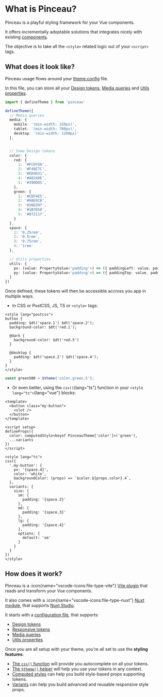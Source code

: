# What is Pinceau?

Pinceau is a playful styling framework for your Vue components.

It offers incrementally adoptable solutions that integrates nicely with existing [components](https://vuejs.org/api/sfc-spec.html#sfc-syntax-specification).

The objective is to take all the `<style>` related logic out of your `<script>` tags.

## What does it look like?

Pinceau usage flows around your [theme.config](/configuration/theme-config) file.

In this file, you can store all your [Design tokens](/configuration/design-tokens), [Media queries](/configuration/media-queries) and [Utils properties](/configuration/property-utils).

```ts [theme.config.ts]
import { defineTheme } from 'pinceau'

defineTheme({
  // Media queries
  media: {
    mobile: '(min-width: 320px)',
    tablet: '(min-width: 768px)',
    desktop: '(min-width: 1280px)'
  },


  // Some Design tokens
  color: {
    red: {
      1: '#FCDFDA',
      2: '#F48E7C',
      3: '#ED4D31',
      4: '#A0240E',
      5: '#390D05',
    },
    green: {
      1: '#CDF4E5',
      2: '#9AE9CB',
      3: '#36D397',
      4: '#1B7D58',
      5: '#072117',
    }
  },
  space: {
    1: '0.25rem',
    2: '0.5rem',
    3: '0.75rem',
    4: '1rem'
  },

  // Utils properties
  utils: {
    px: (value: PropertyValue<'padding'>) => ({ paddingLeft: value, paddingRight: value }),
    py: (value: PropertyValue<'padding'>) => ({ paddingTop: value, paddingBottom: value })
  }
})
```

Once defined, these tokens will then be accessible accross you app in multiple ways.

- In CSS or PostCSS, JS, TS or `<style>` tags:

```postcss [component.vue]
<style lang="postcss">
button {
  padding: $dt('space.1') $dt('space.2');
  background-color: $dt('red.1');

  @dark {
    background-color: $dt('red.5')
  }

  @desktop {
    padding: $dt('space.2') $dt('space.4');
  }
}
</style>
```

```ts [main.ts]
const green500 = $theme('color.green.5');
```

- Or even better, using the `css()`{lang="ts"} function in your `<style lang="ts">`{lang="vue"} blocks:

```vue
<template>
  <button class="my-button">
    <slot />
  </button>
</template>

<script setup>
defineProps({
  color: computedStyle<keyof PinceauTheme['color']>('green'),
  ...variants
})
</script>

<style lang="ts">
css({
  '.my-button': {
    px: '{space.4}',
    color: 'white',
    backgroundColor: (props) => `$color.${props.color}.4`,
  },
  variants: {
    size: {
      sm: {
        padding: '{space.2}'
      },
      md: {
        padding: '{space.3}'
      },
      lg: {
        padding: '{space.4}'
      },
      options: {
        default: 'sm'
      }
    }
  }
})
</style>
```

## How does it work?

Pinceau is a :icon{name="vscode-icons:file-type-vite"} [Vite plugin](/get-started/installation#vite) that reads and transform your Vue components.

It also comes with a :icon{name="vscode-icons:file-type-nuxt"} [Nuxt module](/get-started/installation#nuxt), that supports [Nuxt Studio](https://nuxt.studio).

It starts with a [configuration file](/configuration), that supports:

- [Design tokens](/configuration/design-tokens)
- [Responsive tokens](/configuration/responsive-tokens)
- [Media queries](/configuration/media-queries)
- [Utils properties](/configuration/utils-properties)

Once you are all setup with your theme, you're all set to use the **styling features**:

- [The `css()` function](/styling/css-function) will provide you autocomplete on all your tokens.
- [The `$theme()` helper](/styling/theme-helper) will help you use your tokens in any context.
- [Computed styles](/styling/computed-styles) can help you build style-based props supporting tokens.
- [Variants](/styling/variants) can help you build advanced and reusable responsive style props.

